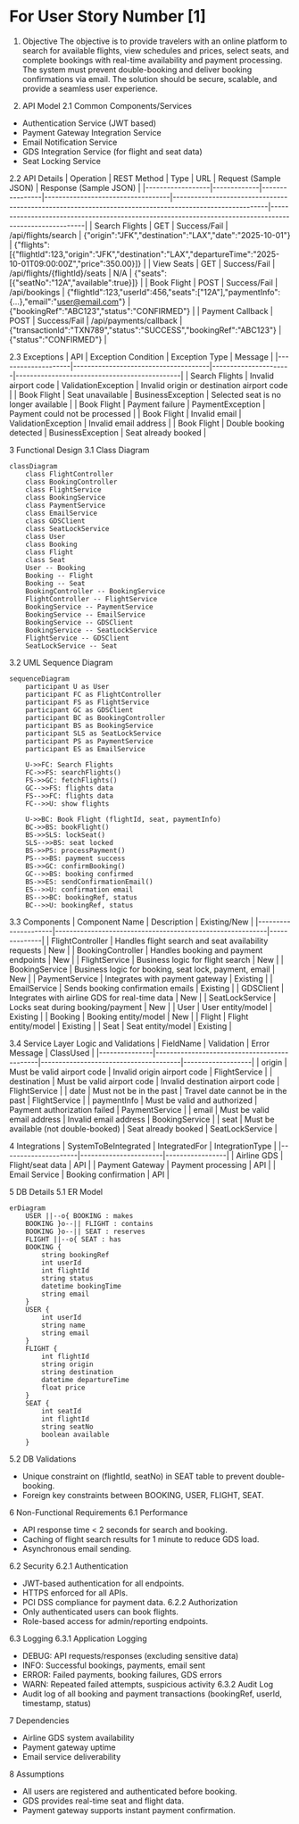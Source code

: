# For User Story Number [1]

1. Objective
The objective is to provide travelers with an online platform to search for available flights, view schedules and prices, select seats, and complete bookings with real-time availability and payment processing. The system must prevent double-booking and deliver booking confirmations via email. The solution should be secure, scalable, and provide a seamless user experience.

2. API Model
2.1 Common Components/Services
- Authentication Service (JWT based)
- Payment Gateway Integration Service
- Email Notification Service
- GDS Integration Service (for flight and seat data)
- Seat Locking Service

2.2 API Details
| Operation         | REST Method | Type           | URL                              | Request (Sample JSON)                                                                                  | Response (Sample JSON)                                                                                 |
|------------------|-------------|----------------|-----------------------------------|--------------------------------------------------------------------------------------------------------|--------------------------------------------------------------------------------------------------------|
| Search Flights   | GET         | Success/Fail   | /api/flights/search               | {"origin":"JFK","destination":"LAX","date":"2025-10-01"}                                         | {"flights":[{"flightId":123,"origin":"JFK","destination":"LAX","departureTime":"2025-10-01T09:00:00Z","price":350.00}]} |
| View Seats       | GET         | Success/Fail   | /api/flights/{flightId}/seats     | N/A                                                                                                    | {"seats":[{"seatNo":"12A","available":true}]}                                                   |
| Book Flight      | POST        | Success/Fail   | /api/bookings                     | {"flightId":123,"userId":456,"seats":["12A"],"paymentInfo":{...},"email":"user@email.com"}   | {"bookingRef":"ABC123","status":"CONFIRMED"}                                                     |
| Payment Callback | POST        | Success/Fail   | /api/payments/callback            | {"transactionId":"TXN789","status":"SUCCESS","bookingRef":"ABC123"}                           | {"status":"CONFIRMED"}                                                                              |

2.3 Exceptions
| API                | Exception Condition                  | Exception Type        | Message                                      |
|--------------------|--------------------------------------|----------------------|----------------------------------------------|
| Search Flights     | Invalid airport code                 | ValidationException  | Invalid origin or destination airport code    |
| Book Flight        | Seat unavailable                     | BusinessException    | Selected seat is no longer available         |
| Book Flight        | Payment failure                      | PaymentException     | Payment could not be processed               |
| Book Flight        | Invalid email                        | ValidationException  | Invalid email address                        |
| Book Flight        | Double booking detected              | BusinessException    | Seat already booked                          |

3 Functional Design
3.1 Class Diagram
```mermaid
classDiagram
    class FlightController
    class BookingController
    class FlightService
    class BookingService
    class PaymentService
    class EmailService
    class GDSClient
    class SeatLockService
    class User
    class Booking
    class Flight
    class Seat
    User -- Booking
    Booking -- Flight
    Booking -- Seat
    BookingController -- BookingService
    FlightController -- FlightService
    BookingService -- PaymentService
    BookingService -- EmailService
    BookingService -- GDSClient
    BookingService -- SeatLockService
    FlightService -- GDSClient
    SeatLockService -- Seat
```

3.2 UML Sequence Diagram
```mermaid
sequenceDiagram
    participant U as User
    participant FC as FlightController
    participant FS as FlightService
    participant GC as GDSClient
    participant BC as BookingController
    participant BS as BookingService
    participant SLS as SeatLockService
    participant PS as PaymentService
    participant ES as EmailService

    U->>FC: Search Flights
    FC->>FS: searchFlights()
    FS->>GC: fetchFlights()
    GC-->>FS: flights data
    FS-->>FC: flights data
    FC-->>U: show flights

    U->>BC: Book Flight (flightId, seat, paymentInfo)
    BC->>BS: bookFlight()
    BS->>SLS: lockSeat()
    SLS-->>BS: seat locked
    BS->>PS: processPayment()
    PS-->>BS: payment success
    BS->>GC: confirmBooking()
    GC-->>BS: booking confirmed
    BS->>ES: sendConfirmationEmail()
    ES-->>U: confirmation email
    BS-->>BC: bookingRef, status
    BC-->>U: bookingRef, status
```

3.3 Components
| Component Name      | Description                                               | Existing/New |
|---------------------|-----------------------------------------------------------|--------------|
| FlightController    | Handles flight search and seat availability requests      | New          |
| BookingController   | Handles booking and payment endpoints                    | New          |
| FlightService       | Business logic for flight search                         | New          |
| BookingService      | Business logic for booking, seat lock, payment, email    | New          |
| PaymentService      | Integrates with payment gateway                          | Existing     |
| EmailService        | Sends booking confirmation emails                        | Existing     |
| GDSClient           | Integrates with airline GDS for real-time data           | New          |
| SeatLockService     | Locks seat during booking/payment                        | New          |
| User                | User entity/model                                        | Existing     |
| Booking             | Booking entity/model                                     | New          |
| Flight              | Flight entity/model                                      | Existing     |
| Seat                | Seat entity/model                                        | Existing     |

3.4 Service Layer Logic and Validations
| FieldName      | Validation                                 | Error Message                         | ClassUsed         |
|---------------|---------------------------------------------|---------------------------------------|-------------------|
| origin        | Must be valid airport code                   | Invalid origin airport code           | FlightService     |
| destination   | Must be valid airport code                   | Invalid destination airport code      | FlightService     |
| date          | Must not be in the past                      | Travel date cannot be in the past     | FlightService     |
| paymentInfo   | Must be valid and authorized                 | Payment authorization failed          | PaymentService    |
| email         | Must be valid email address                  | Invalid email address                 | BookingService    |
| seat          | Must be available (not double-booked)        | Seat already booked                   | SeatLockService   |

4 Integrations
| SystemToBeIntegrated | IntegratedFor         | IntegrationType |
|---------------------|-----------------------|-----------------|
| Airline GDS         | Flight/seat data      | API             |
| Payment Gateway     | Payment processing    | API             |
| Email Service       | Booking confirmation  | API             |

5 DB Details
5.1 ER Model
```mermaid
erDiagram
    USER ||--o{ BOOKING : makes
    BOOKING }o--|| FLIGHT : contains
    BOOKING }o--|| SEAT : reserves
    FLIGHT ||--o{ SEAT : has
    BOOKING {
        string bookingRef
        int userId
        int flightId
        string status
        datetime bookingTime
        string email
    }
    USER {
        int userId
        string name
        string email
    }
    FLIGHT {
        int flightId
        string origin
        string destination
        datetime departureTime
        float price
    }
    SEAT {
        int seatId
        int flightId
        string seatNo
        boolean available
    }
```

5.2 DB Validations
- Unique constraint on (flightId, seatNo) in SEAT table to prevent double-booking.
- Foreign key constraints between BOOKING, USER, FLIGHT, SEAT.

6 Non-Functional Requirements
6.1 Performance
- API response time < 2 seconds for search and booking.
- Caching of flight search results for 1 minute to reduce GDS load.
- Asynchronous email sending.

6.2 Security
6.2.1 Authentication
- JWT-based authentication for all endpoints.
- HTTPS enforced for all APIs.
- PCI DSS compliance for payment data.
6.2.2 Authorization
- Only authenticated users can book flights.
- Role-based access for admin/reporting endpoints.

6.3 Logging
6.3.1 Application Logging
- DEBUG: API requests/responses (excluding sensitive data)
- INFO: Successful bookings, payments, email sent
- ERROR: Failed payments, booking failures, GDS errors
- WARN: Repeated failed attempts, suspicious activity
6.3.2 Audit Log
- Audit log of all booking and payment transactions (bookingRef, userId, timestamp, status)

7 Dependencies
- Airline GDS system availability
- Payment gateway uptime
- Email service deliverability

8 Assumptions
- All users are registered and authenticated before booking.
- GDS provides real-time seat and flight data.
- Payment gateway supports instant payment confirmation.
